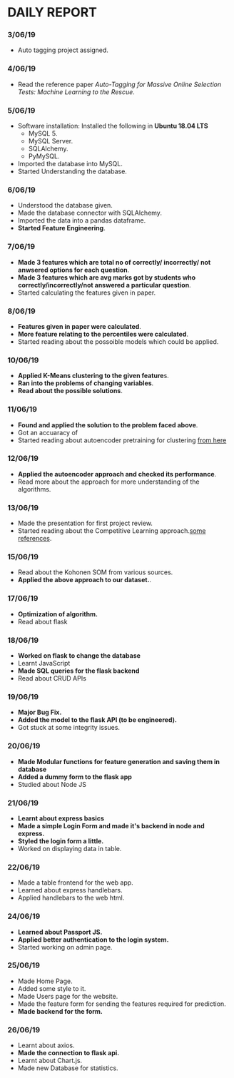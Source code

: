 # DAILY REPORT

### 3/06/19
  - Auto tagging project assigned.
### 4/06/19
  - Read the reference paper _Auto-Tagging for Massive Online Selection Tests: Machine Learning to the Rescue_.
### 5/06/19
  - Software installation: Installed the following in **Ubuntu 18.04 LTS**
    - MySQL 5.
    - MySQL Server.
    - SQLAlchemy.
    - PyMySQL.
  - Imported the database into MySQL.
  - Started Understanding the database.
### 6/06/19
  - Understood the database given.
  - Made the database connector with SQLAlchemy.
  - Imported the data into a pandas dataframe.
  - **Started Feature Engineering**.
### 7/06/19
  - **Made 3 features which are total no of correctly/ incorrectly/ not anwsered options for each question**.
  - **Made 3 features which are avg marks got by students who correctly/incorrectly/not answered a particular question**.
  - Started calculating the features given in paper.
### 8/06/19
  - **Features given in paper were calculated**.
  - **More feature relating to the percentiles were calculated**.
  - Started reading about the possoible models which could be applied.
### 10/06/19
  - **Applied K-Means clustering to the given feature**s.
  - **Ran into the problems of changing variables**.
  - **Read about the possible solutions**.
### 11/06/19
  - **Found and applied the solution to the problem faced above**.
  - Got an accuaracy of 
  - Started reading about autoencoder pretraining for clustering [from here](https://www.dlology.com/blog/how-to-do-unsupervised-clustering-with-keras/)
### 12/06/19
  - **Applied the autoencoder approach and checked its performance**.
  - Read more about the approach for more understanding of the algorithms.
### 13/06/19
  - Made the presentation for first project review.
  - Started reading about the Competitive Learning approach.[some references](http://labs.seas.wustl.edu/bme/raman/Lectures/Lecture10_CompetitiveLearning.pdf).
### 15/06/19
  - Read about the Kohonen SOM from various sources.
  - **Applied the above approach to our dataset.**.
### 17/06/19
  - **Optimization of algorithm.**
  - Read about flask
### 18/06/19
  - **Worked on flask to change the database**
  - Learnt JavaScript
  - **Made SQL queries for the flask backend**
  - Read about CRUD APIs
### 19/06/19
  - **Major Bug Fix.**
  - **Added the model to the flask API (to be engineered).**
  - Got stuck at some integrity issues.
### 20/06/19
  - **Made Modular functions for feature generation and saving them in database**
  - **Added a dummy form to the flask app**
  - Studied about Node JS
### 21/06/19
  - **Learnt about express basics**
  - **Made a simple Login Form and made it's backend in node and express.**
  - **Styled the login form a little.**
  - Worked on displaying data in table.
### 22/06/19
  - Made a table frontend for the web app.
  - Learned about express handlebars.
  - Applied handlebars to the web html.
### 24/06/19 
  - **Learned about Passport JS.**
  - **Applied better authentication to the login system.**
  - Started working on admin page.
### 25/06/19
  - Made Home Page.
  - Added some style to it.
  - Made Users page for the website.
  - Made the feature form for sending the features required for prediction.
  - **Made backend for the form.**
### 26/06/19
  - Learnt about axios.
  - **Made the connection to flask api.**
  - Learnt about Chart.js.
  - Made new Database for statistics.

